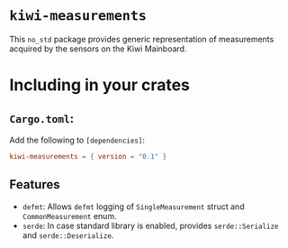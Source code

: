 # `kiwi-measurements`
This `no_std` package provides generic representation of measurements
acquired by the sensors on the Kiwi Mainboard.

# Including in your crates
## `Cargo.toml`:
Add the following to `[dependencies]`:
```toml
kiwi-measurements = { version = "0.1" }
```

## Features
- `defmt`: Allows `defmt` logging of `SingleMeasurement` struct and `CommonMeasurement` enum.
- `serde`: In case standard library is enabled, provides `serde::Serialize` and `serde::Deserialize`.
